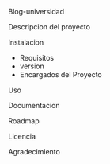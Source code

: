 Blog-universidad


Descripcion del proyecto

Instalacion 
- Requisitos
- version
- Encargados del Proyecto

Uso

Documentacion

Roadmap

Licencia

Agradecimiento
